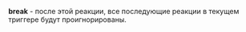 
**break** - после этой реакции, все последующие реакции в текущем триггере будут проигнорированы.



